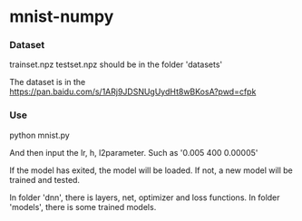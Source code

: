 # mnist-numpy

### Dataset
trainset.npz testset.npz should be in the folder 'datasets'

The dataset is in the https://pan.baidu.com/s/1ARj9JDSNUgUydHt8wBKosA?pwd=cfpk

### Use
python mnist.py

And then input the lr, h, l2parameter. Such as '0.005 400 0.00005'

If the model has exited, the model will be loaded.
If not, a new model will be trained and tested.

In folder 'dnn', there is layers, net, optimizer and loss functions.
In folder 'models', there is some trained models.
